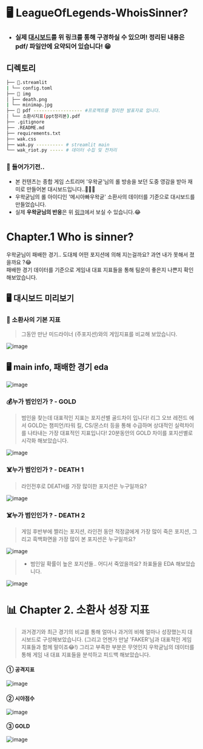 # 🖥️ LeagueOfLegends-WhoisSinner?
* ### 실제 [대시보드](https://wakgood-dashbaord.streamlit.app/)를 위 링크를 통해 구경하실 수 있으며! 정리된 내용은 pdf/ 파일안에 요약되어 있습니다! 😁 

## 디렉토리 

```bash
├── 📁.streamlit
| └── config.toml 
├── 📁 img
│ ├── death.png
| └── minimap.jpg 
├── 📁 pdf ------------------ #프로젝트를 정리한 발표자료 입니다. 
│ └── 소환사지표(ppt정리본).pdf 
├── .gitignore
├── .README.md
├── requirements.txt
├── wak.css
├── wak.py ---------- # streamlit main
└── wak_riot.py ----- # 데이터 수집 및 전처리 
```


### 🔎 들어가기전..
* 본 컨텐츠는 종합 게임 스트리머 '우왁굳'님의 롤 방송을 보던 도중 영감을 받아 재미로 만들어본 대시보드입니다..🙇🏻‍♂️
* 우왁굳님의 롤 아이디인 '메시아빠우왁굳' 소환사의 데이터를 기준으로 대시보드를 만들었습니다.
* 실제 **우왁굳님의 반응**은 위 [링크](https://vod.afreecatv.com/player/116265471)에서 보실 수 있습니다.😂

# Chapter.1 Who is sinner? 

우왁굳님이 패배한 경기.. 도대체 어떤 포지션에 의해 지는걸까요? 과연 내가 못해서 졌을까요 ?😂 \
패배한 경기 데이터를 기준으로 게임내 대표 지표들을 통해 팀운이 좋은지 나쁜지 확인해보았습니다.


## 🖥️ 대시보드 미리보기

### 👾 소환사의 기본 지표
> 그동안 만난 미드라이너 (주포지션)와의 게임지표를 비교해 보았습니다.

![image](https://github.com/KGochae/LeagueOfLegends-WhoisSinner/assets/86241587/7abad176-224f-437c-8558-3910528470d5)

## 🖥️ main info, 패배한 경기 eda

![image](https://github.com/KGochae/LeagueOfLegends-WhoisSinner/assets/86241587/67316088-83a7-4fc8-ba24-4d76c3128733)

### 💰누가 범인인가 ? - GOLD
> 범인을 찾는데 대표적인 지표는 포지션별 골드차이 입니다! 리그 오브 레전드 에서 GOLD는 챔피언/타워 킬, CS/몬스터 등을 통해 수급하며 상대적인 실력차이를 나타내는 가장 대표적인 지표입니다!
> 20분동안의 GOLD 차이를 포지션별로 시각화 해보았습니다.

![image](https://github.com/KGochae/LeagueOfLegends-WhoisSinner/assets/86241587/983b4886-45f5-4b48-b219-d7f007676d32)

### ☠️누가 범인인가 ? - DEATH 1
> 라인전후로 DEATH를 가장 많이한 포지션은 누구일까요?

![image](https://github.com/KGochae/LeagueOfLegends-WhoisSinner/assets/86241587/6de0f1a6-37b9-4bae-9f4a-d6168556824c)

### ☠️누가 범인인가 ? - DEATH 2
> 게임 후반부에 짤리는 포지션, 라인전 동안 적정글에게 가장 많이 죽은 포지션, 그리고 흑백화면을 가장 많이 본 포지션은 누구일까요?

![image](https://github.com/KGochae/LeagueOfLegends-WhoisSinner/assets/86241587/e5ab0588-2c8e-4578-8b6b-940efffb7b78)

> *  범인일 확률이 높은 포지션들.. 어디서 죽었을까요? 좌표들을 EDA 해보았습니다.  

![image](https://github.com/KGochae/LeagueOfLegends-WhoisSinner/assets/86241587/5f88d48a-1d50-4abe-875a-72faa62bca95)

# 📊 Chapter 2. 소환사 성장 지표

> 과거경기와 최근 경기의 비교를 통해 얼마나 과거의 비해 얼마나 성장했는지 대시보드로 구성해보았습니다. (그리고 언젠가 만날 'FAKER'님과 대표적인 게임 지표들과 함께 말이죠😂!)
> 그리고 부족한 부분은 무엇인지 우왁굳님의 데이터를 통해 게임 내 대표 지표들을 분석하고 피드백 해보았습니다.

#### ① 공격지표
![image](https://github.com/KGochae/LeagueOfLegends-WhoisSinner/assets/86241587/dd379dbe-faf7-48e2-9272-b5288fd0f259)

#### ② 시야점수
![image](https://github.com/KGochae/LeagueOfLegends-WhoisSinner/assets/86241587/1924d8ba-ea23-42e9-bf4d-e88f9ebcd842)

#### ③ GOLD
![image](https://github.com/KGochae/LeagueOfLegends-WhoisSinner/assets/86241587/cd40d5cc-4abb-4176-a484-6bc9a934d1b7)


